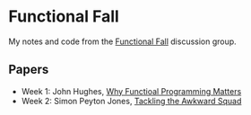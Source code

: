 # Functional Fall

My notes and code from the [Functional Fall][FF] discussion group.

## Papers
* Week 1: John Hughes, [Why Functioal Programming Matters][wfpm]
* Week 2: Simon Peyton Jones, [Tackling the Awkward Squad][ttas]

[FF]: http://functionalfall.com
[wfpm]: http://www.cs.kent.ac.uk/people/staff/dat/miranda/whyfp90.pdf
[ttas]: http://research.microsoft.com/en-us/um/people/simonpj/papers/marktoberdorf/mark.pdf
